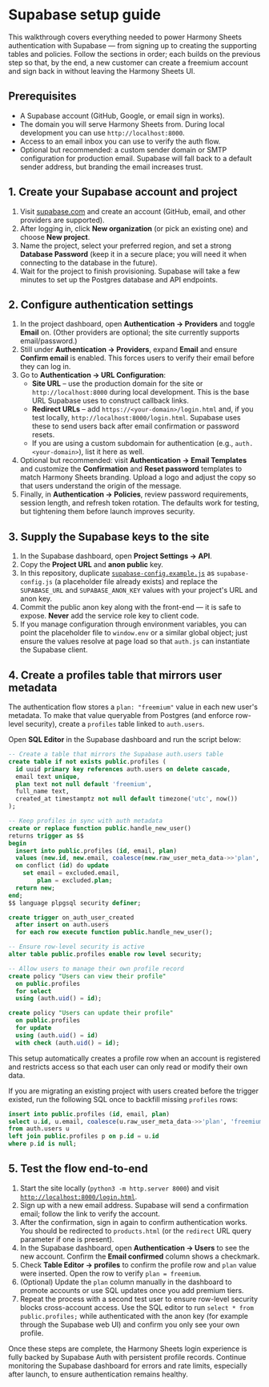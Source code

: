 # Supabase setup guide

This walkthrough covers everything needed to power Harmony Sheets authentication with Supabase — from signing up to creating the supporting tables and policies. Follow the sections in order; each builds on the previous step so that, by the end, a new customer can create a freemium account and sign back in without leaving the Harmony Sheets UI.

## Prerequisites

* A Supabase account (GitHub, Google, or email sign in works).
* The domain you will serve Harmony Sheets from. During local development you can use `http://localhost:8000`.
* Access to an email inbox you can use to verify the auth flow.
* Optional but recommended: a custom sender domain or SMTP configuration for production email. Supabase will fall back to a default sender address, but branding the email increases trust.

## 1. Create your Supabase account and project

1. Visit [supabase.com](https://supabase.com) and create an account (GitHub, email, and other providers are supported).
2. After logging in, click **New organization** (or pick an existing one) and choose **New project**.
3. Name the project, select your preferred region, and set a strong **Database Password** (keep it in a secure place; you will need it when connecting to the database in the future).
4. Wait for the project to finish provisioning. Supabase will take a few minutes to set up the Postgres database and API endpoints.

## 2. Configure authentication settings

1. In the project dashboard, open **Authentication → Providers** and toggle **Email** on. (Other providers are optional; the site currently supports email/password.)
2. Still under **Authentication → Providers**, expand **Email** and ensure **Confirm email** is enabled. This forces users to verify their email before they can log in.
3. Go to **Authentication → URL Configuration**:
   * **Site URL** – use the production domain for the site or `http://localhost:8000` during local development. This is the base URL Supabase uses to construct callback links.
   * **Redirect URLs** – add `https://<your-domain>/login.html` and, if you test locally, `http://localhost:8000/login.html`. Supabase uses these to send users back after email confirmation or password resets.
   * If you are using a custom subdomain for authentication (e.g., `auth.<your-domain>`), list it here as well.
4. Optional but recommended: visit **Authentication → Email Templates** and customize the **Confirmation** and **Reset password** templates to match Harmony Sheets branding. Upload a logo and adjust the copy so that users understand the origin of the message.
5. Finally, in **Authentication → Policies**, review password requirements, session length, and refresh token rotation. The defaults work for testing, but tightening them before launch improves security.

## 3. Supply the Supabase keys to the site

1. In the Supabase dashboard, open **Project Settings → API**.
2. Copy the **Project URL** and **anon public** key.
3. In this repository, duplicate [`supabase-config.example.js`](../supabase-config.example.js) as `supabase-config.js` (a placeholder file already exists) and replace the `SUPABASE_URL` and `SUPABASE_ANON_KEY` values with your project's URL and anon key.
4. Commit the public anon key along with the front-end — it is safe to expose. **Never** add the service role key to client code.
5. If you manage configuration through environment variables, you can point the placeholder file to `window.env` or a similar global object; just ensure the values resolve at page load so that `auth.js` can instantiate the Supabase client.

## 4. Create a profiles table that mirrors user metadata

The authentication flow stores a `plan: "freemium"` value in each new user's metadata. To make that value queryable from Postgres (and enforce row-level security), create a `profiles` table linked to `auth.users`.

Open **SQL Editor** in the Supabase dashboard and run the script below:

```sql
-- Create a table that mirrors the Supabase auth.users table
create table if not exists public.profiles (
  id uuid primary key references auth.users on delete cascade,
  email text unique,
  plan text not null default 'freemium',
  full_name text,
  created_at timestamptz not null default timezone('utc', now())
);

-- Keep profiles in sync with auth metadata
create or replace function public.handle_new_user()
returns trigger as $$
begin
  insert into public.profiles (id, email, plan)
  values (new.id, new.email, coalesce(new.raw_user_meta_data->>'plan', 'freemium'))
  on conflict (id) do update
    set email = excluded.email,
        plan = excluded.plan;
  return new;
end;
$$ language plpgsql security definer;

create trigger on_auth_user_created
  after insert on auth.users
  for each row execute function public.handle_new_user();

-- Ensure row-level security is active
alter table public.profiles enable row level security;

-- Allow users to manage their own profile record
create policy "Users can view their profile"
  on public.profiles
  for select
  using (auth.uid() = id);

create policy "Users can update their profile"
  on public.profiles
  for update
  using (auth.uid() = id)
  with check (auth.uid() = id);
```

This setup automatically creates a profile row when an account is registered and restricts access so that each user can only read or modify their own data.

If you are migrating an existing project with users created before the trigger existed, run the following SQL once to backfill missing `profiles` rows:

```sql
insert into public.profiles (id, email, plan)
select u.id, u.email, coalesce(u.raw_user_meta_data->>'plan', 'freemium')
from auth.users u
left join public.profiles p on p.id = u.id
where p.id is null;
```

## 5. Test the flow end-to-end

1. Start the site locally (`python3 -m http.server 8000`) and visit [`http://localhost:8000/login.html`](http://localhost:8000/login.html).
2. Sign up with a new email address. Supabase will send a confirmation email; follow the link to verify the account.
3. After the confirmation, sign in again to confirm authentication works. You should be redirected to `products.html` (or the `redirect` URL query parameter if one is present).
4. In the Supabase dashboard, open **Authentication → Users** to see the new account. Confirm the **Email confirmed** column shows a checkmark.
5. Check **Table Editor → profiles** to confirm the profile row and `plan` value were inserted. Open the row to verify `plan = freemium`.
6. (Optional) Update the `plan` column manually in the dashboard to promote accounts or use SQL updates once you add premium tiers.
7. Repeat the process with a second test user to ensure row-level security blocks cross-account access. Use the SQL editor to run `select * from public.profiles;` while authenticated with the anon key (for example through the Supabase web UI) and confirm you only see your own profile.

Once these steps are complete, the Harmony Sheets login experience is fully backed by Supabase Auth with persistent profile records. Continue monitoring the Supabase dashboard for errors and rate limits, especially after launch, to ensure authentication remains healthy.
